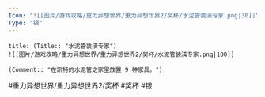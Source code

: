 ```yaml
---
Icon: "![[图片/游戏攻略/重力异想世界/重力异想世界2/奖杯/水泥管装潢专家.png|30]]"
Type: "银"
---
```

```ad-common-silver-trophy
title: (Title:: "水泥管装潢专家")
![[图片/游戏攻略/重力异想世界/重力异想世界2/奖杯/水泥管装潢专家.png|100]]

(Comment:: "在凯特的水泥管之家里放置 9 种家具。")
```

#重力异想世界/重力异想世界2/奖杯 #奖杯 #银
